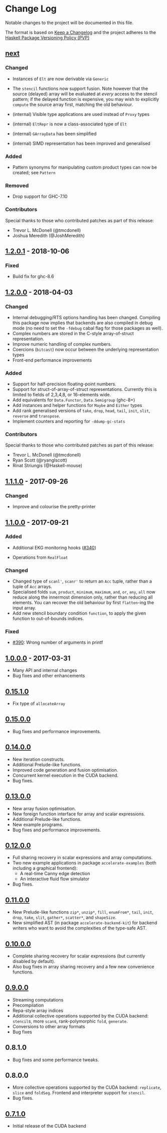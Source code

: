 # Change Log

Notable changes to the project will be documented in this file.

The format is based on [Keep a Changelog](http://keepachangelog.com/) and the
project adheres to the [Haskell Package Versioning
Policy (PVP)](https://pvp.haskell.org)

## [next]
### Changed
  * Instances of `Elt` are now derivable via `Generic`
  * The `stencil` functions now support fusion. Note however that the source
    (delayed) array will be evaluated at _every_ access to the stencil pattern;
    if the delayed function is expensive, you may wish to explicitly `compute`
    the source array first, matching the old behaviour.

  * (internal) Visible type applications are used instead of `Proxy` types
  * (internal) `EltRepr` is now a class-associated type of `Elt`
  * (internal) `GArrayData` has been simplified
  * (internal) SIMD representation has been improved and generalised

### Added
  * Pattern synonyms for manipulating custom product types can now be created;
    see `Pattern`

### Removed
  * Drop support for GHC-7.10

### Contributors

Special thanks to those who contributed patches as part of this release:

  * Trevor L. McDonell (@tmcdonell)
  * Joshua Meredith (@JoshMeredith)

## [1.2.0.1] - 2018-10-06
### Fixed
  * Build fix for ghc-8.6

## [1.2.0.0] - 2018-04-03
### Changed
  * Internal debugging/RTS options handling has been changed. Compiling this package now implies that backends are also compiled in debug mode (no need to set the `-fdebug` cabal flag for those packages as well).
  * Complex numbers are stored in the C-style array-of-struct representation.
  * Improve numeric handling of complex numbers.
  * Coercions (`bitcast`) now occur between the underlying representation types
  * Front-end performance improvements

### Added
  * Support for half-precision floating-point numbers.
  * Support for struct-of-array-of-struct representations. Currently this is limited to fields of 2,3,4,8, or 16-elements wide.
  * Add equivalents for `Data.Functor`, `Data.Semigroup` (ghc-8+)
  * Add instances and helper functions for `Maybe` and `Either` types
  * Add rank generalised versions of `take`, `drop`, `head`, `tail`, `init`, `slit`, `reverse` and `transpose`.
  * Implement counters and reporting for `-ddump-gc-stats`

### Contributors

Special thanks to those who contributed patches as part of this release:

  * Trevor L. McDonell (@tmcdonell)
  * Ryan Scott (@ryanglscott)
  * Rinat Striungis (@Haskell-mouse)


## [1.1.1.0] - 2017-09-26
### Changed
  * Improve and colourise the pretty-printer


## [1.1.0.0] - 2017-09-21
### Added
  * Additional EKG monitoring hooks ([#340])

  * Operations from `RealFloat`

### Changed
  * Changed type of `scanl'`, `scanr'` to return an `Acc` tuple, rather than a
    tuple of `Acc` arrays.
  * Specialised folds `sum`, `product`, `minimum`, `maximum`, `and`, `or`,
    `any`, `all` now reduce along the innermost dimension only, rather than
    reducing all elements. You can recover the old behaviour by first
    `flatten`-ing the input array.
  * Add new stencil boundary condition `function`, to apply the given function
    to out-of-bounds indices.

### Fixed
  * [#390]: Wrong number of arguments in printf


## [1.0.0.0] - 2017-03-31
  * Many API and internal changes
  * Bug fixes and other enhancements


## [0.15.1.0]
  * Fix type of `allocateArray`


## [0.15.0.0]
  * Bug fixes and performance improvements.


## [0.14.0.0]
  * New iteration constructs.
  * Additional Prelude-like functions.
  * Improved code generation and fusion optimisation.
  * Concurrent kernel execution in the CUDA backend.
  * Bug fixes.


## [0.13.0.0]
  * New array fusion optimisation.
  * New foreign function interface for array and scalar expressions.
  * Additional Prelude-like functions.
  * New example programs.
  * Bug fixes and performance improvements.


## [0.12.0.0]
  * Full sharing recovery in scalar expressions and array computations.
  * Two new example applications in package `accelerate-examples` (both including a graphical frontend):
    * A real-time Canny edge detection
    * An interactive fluid flow simulator
  * Bug fixes.


## [0.11.0.0]
  * New Prelude-like functions `zip*`, `unzip*`, `fill`, `enumFrom*`, `tail`,
    `init`, `drop`, `take`, `slit`, `gather*`, `scatter*`, and `shapeSize`.
  * New simplified AST (in package `accelerate-backend-kit`) for backend writers
    who want to avoid the complexities of the type-safe AST.


## [0.10.0.0]
  * Complete sharing recovery for scalar expressions (but currently disabled by default).
  * Also bug fixes in array sharing recovery and a few new convenience functions.


## [0.9.0.0]
  * Streaming computations
  * Precompilation
  * Repa-style array indices
  * Additional collective operations supported by the CUDA backend: `stencil`s,
    more `scan`s, rank-polymorphic `fold`, `generate`.
  * Conversions to other array formats
  * Bug fixes


## 0.8.1.0
  * Bug fixes and some performance tweaks.


## 0.8.0.0
  * More collective operations supported by the CUDA backend: `replicate`,
    `slice` and `foldSeg`. Frontend and interpreter support for `stencil`.
  * Bug fixes.


## [0.7.1.0]
  * Initial release of the CUDA backend


[next]:             https://github.com/AccelerateHS/accelerate/compare/v1.2.0.1...HEAD
[1.2.0.1]:          https://github.com/AccelerateHS/accelerate/compare/v1.2.0.0...v1.2.0.1
[1.2.0.0]:          https://github.com/AccelerateHS/accelerate/compare/v1.1.0.0...v1.2.0.0
[1.1.1.0]:          https://github.com/AccelerateHS/accelerate/compare/v1.1.0.0...v1.1.1.0
[1.1.0.0]:          https://github.com/AccelerateHS/accelerate/compare/1.0.0.0...v1.1.0.0
[1.0.0.0]:          https://github.com/AccelerateHS/accelerate/compare/0.15.1.0...1.0.0.0
[0.15.1.0]:         https://github.com/AccelerateHS/accelerate/compare/0.15.0.0...0.15.1.0
[0.15.0.0]:         https://github.com/AccelerateHS/accelerate/compare/0.14.0.0...0.15.0.0
[0.14.0.0]:         https://github.com/AccelerateHS/accelerate/compare/0.13.0.0...0.14.0.0
[0.13.0.0]:         https://github.com/AccelerateHS/accelerate/compare/0.12.0.0...0.13.0.0
[0.12.0.0]:         https://github.com/AccelerateHS/accelerate/compare/0.11.0.0...0.12.0.0
[0.11.0.0]:         https://github.com/AccelerateHS/accelerate/compare/0.10.0.0...0.11.0.0
[0.10.0.0]:         https://github.com/AccelerateHS/accelerate/compare/0.9.0.0...0.10.0.0
[0.9.0.0]:          https://github.com/AccelerateHS/accelerate/compare/0_8_1_0...0.9.0.0
[0.7.1.0]:          https://github.com/AccelerateHS/accelerate/compare/0_6_0_0...0_7_1_0

[#340]:             https://github.com/AccelerateHS/accelerate/issues/340
[#390]:             https://github.com/AccelerateHS/accelerate/issues/390

